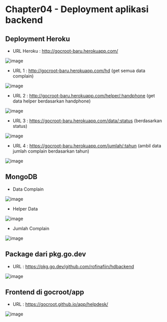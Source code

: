 # Chapter04 - Deployment aplikasi backend

## Deployment Heroku

- URL Heroku : http://gocroot-baru.herokuapp.com/

![image](https://user-images.githubusercontent.com/103984959/226227348-53090325-e9ad-4f60-8b03-5690d26aa7f3.png)

- URL 1 : http://gocroot-baru.herokuapp.com/hd (get semua data complain)

![image](https://user-images.githubusercontent.com/103984959/226227490-2365e39c-6b81-4526-a7ad-9e33f70f8590.png)

- URL 2 : http://gocroot-baru.herokuapp.com/helper/:handphone (get data helper berdasarkan handphone)

![image](https://user-images.githubusercontent.com/103984959/226227873-f4574616-cd6f-435d-a6e3-a64676af856c.png)

- URL 3 : https://gocroot-baru.herokuapp.com/data/:status (berdasarkan status)

![image](https://user-images.githubusercontent.com/103984959/226227978-3c05cd5e-6a8f-4cfb-9ae5-5026f2cfdc39.png)

- URL 4 : https://gocroot-baru.herokuapp.com/jumlah/:tahun (ambil data jumlah complain berdasarkan tahun)

![image](https://user-images.githubusercontent.com/103984959/226228081-54d09a4c-8b47-42c7-9cdf-a2d590a2cb00.png)


## MongoDB

- Data Complain

![image](https://user-images.githubusercontent.com/103984959/226228305-d0bd18d8-778c-43e3-b733-b1491b43a8f6.png)

- Helper Data

![image](https://user-images.githubusercontent.com/103984959/226228361-a8b795dd-9997-4611-b9cf-4bde80243470.png)

- Jumlah Complain 

![image](https://user-images.githubusercontent.com/103984959/226228423-e25f4e69-f3bb-46a4-a07b-8abd38cfb48f.png)

## Package dari pkg.go.dev

- URL : https://pkg.go.dev/github.com/rofinafiin/hdbackend

![image](https://user-images.githubusercontent.com/103984959/226228532-af4c8f02-b3de-4129-97e1-8ffd84fb7bec.png)

## Frontend di gocroot/app

- URL : https://gocroot.github.io/app/helpdesk/

![image](https://user-images.githubusercontent.com/103984959/226228662-41f6f69c-de09-4bfa-a06f-4bbf8b8339f6.png)

